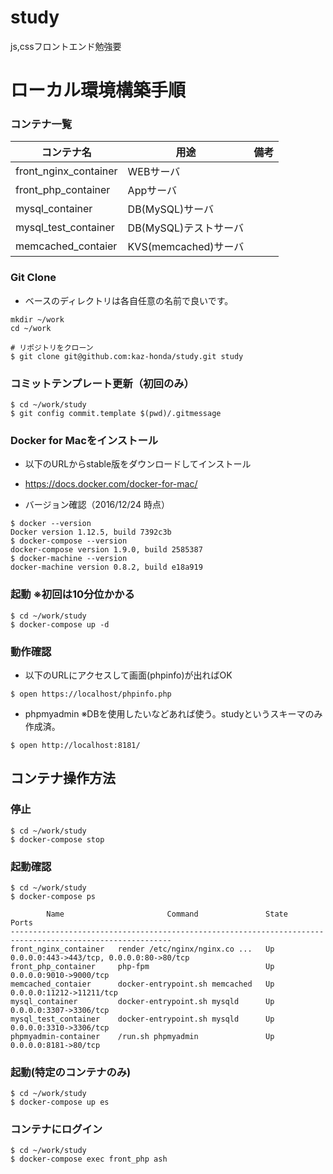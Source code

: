 # study
js,cssフロントエンド勉強要

# ローカル環境構築手順

### コンテナ一覧

| コンテナ名            | 用途                     | 備考 |
|-----------------------|--------------------------|------|
| front_nginx_container | WEBサーバ |      |
| front_php_container   | Appサーバ |      |
| mysql_container       | DB(MySQL)サーバ          |      |
| mysql_test_container  | DB(MySQL)テストサーバ          |      |
| memcached_contaier    | KVS(memcached)サーバ     |      |

### Git Clone
* ベースのディレクトリは各自任意の名前で良いです。

```
mkdir ~/work
cd ~/work

# リポジトリをクローン
$ git clone git@github.com:kaz-honda/study.git study
```

### コミットテンプレート更新（初回のみ）
```
$ cd ~/work/study
$ git config commit.template $(pwd)/.gitmessage
```

### Docker for Macをインストール
* 以下のURLからstable版をダウンロードしてインストール
 * https://docs.docker.com/docker-for-mac/

* バージョン確認（2016/12/24 時点）

 ```
 $ docker --version
 Docker version 1.12.5, build 7392c3b
 $ docker-compose --version
 docker-compose version 1.9.0, build 2585387
 $ docker-machine --version
 docker-machine version 0.8.2, build e18a919
 ```

### 起動 ※初回は10分位かかる
```shell
$ cd ~/work/study
$ docker-compose up -d
```

### 動作確認
* 以下のURLにアクセスして画面(phpinfo)が出ればOK
```shell
$ open https://localhost/phpinfo.php
```

* phpmyadmin ※DBを使用したいなどあれば使う。studyというスキーマのみ作成済。
```shell
$ open http://localhost:8181/
```

## コンテナ操作方法

### 停止
```
$ cd ~/work/study
$ docker-compose stop
```

### 起動確認
```
$ cd ~/work/study
$ docker-compose ps

        Name                       Command               State                     Ports
----------------------------------------------------------------------------------------------------------
front_nginx_container   render /etc/nginx/nginx.co ...   Up       0.0.0.0:443->443/tcp, 0.0.0.0:80->80/tcp
front_php_container     php-fpm                          Up       0.0.0.0:9010->9000/tcp
memcached_contaier      docker-entrypoint.sh memcached   Up       0.0.0.0:11212->11211/tcp
mysql_container         docker-entrypoint.sh mysqld      Up       0.0.0.0:3307->3306/tcp
mysql_test_container    docker-entrypoint.sh mysqld      Up       0.0.0.0:3310->3306/tcp
phpmyadmin-container    /run.sh phpmyadmin               Up       0.0.0.0:8181->80/tcp
```

### 起動(特定のコンテナのみ)
```
$ cd ~/work/study
$ docker-compose up es
```

### コンテナにログイン
```shell
$ cd ~/work/study
$ docker-compose exec front_php ash
```
